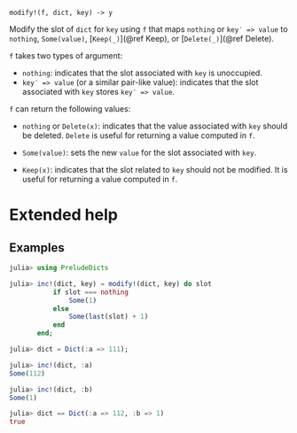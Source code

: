     modify!(f, dict, key) -> y

Modify the slot of `dict` for `key` using `f` that maps `nothing` or `key′ => value` to
`nothing`, `Some(value)`, [`Keep(_)`](@ref Keep), or [`Delete(_)`](@ref Delete).

`f` takes two types of argument:

* `nothing`: indicates that the slot associated with `key` is unoccupied.
* `key′ => value` (or a similar pair-like value): indicates that the slot associated with
  `key` stores `key′ => value`.

`f` can return the following values:

* `nothing` or `Delete(x)`: indicates that the value associated with `key` should be
  deleted. `Delete` is useful for returning a value computed in `f`.

* `Some(value)`: sets the new `value` for the slot associated with `key`.

* `Keep(x)`: indicates that the slot related to `key` should not be modified. It is useful
  for returning a value computed in `f`.

# Extended help

## Examples

```julia
julia> using PreludeDicts

julia> inc!(dict, key) = modify!(dict, key) do slot
           if slot === nothing
               Some(1)
           else
               Some(last(slot) + 1)
           end
       end;

julia> dict = Dict(:a => 111);

julia> inc!(dict, :a)
Some(112)

julia> inc!(dict, :b)
Some(1)

julia> dict == Dict(:a => 112, :b => 1)
true
```

